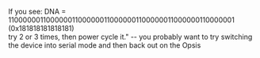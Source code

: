 If you see: 
DNA = 110000001100000011000000110000001100000011000000110000001 (0x181818181818181)  
try 2 or 3 times, then power cycle it." 
-- you probably want to try switching the device into serial mode and then back out on the Opsis
